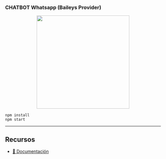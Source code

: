 ### CHATBOT Whatsapp (Baileys Provider)

<p align="center">
  <img width="300" src="https://i.imgur.com/Oauef6t.png">
</p>



```
npm install
npm start
```

---
## Recursos
- [📄 Documentación](https://bot-whatsapp.netlify.app/)
